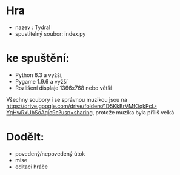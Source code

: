 # Hra

- nazev : Tydral
- spustitelný soubor: index.py

# ke spuštění:  
- Python 6.3 a vyžší,
- Pygame 1.9.6 a vyžší
- Rozlišení displaje 1366x768 nebo větší



Všechny soubory i se správnou muzikou jsou na https://drive.google.com/drive/folders/1D5KkBrVMfOqkPcL-YqHwRxUbSoAqic9c?usp=sharing, protože muzika byla příliš velká

# Dodělt:
- povedený/nepovedený útok
- mise
- editaci hráče


